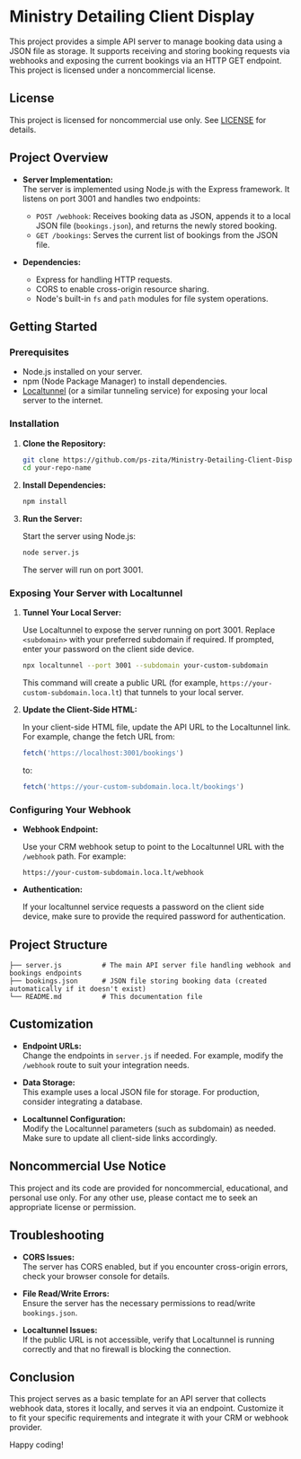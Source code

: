 # Ministry Detailing Client Display

This project provides a simple API server to manage booking data using a JSON file as storage. It supports receiving and storing booking requests via webhooks and exposing the current bookings via an HTTP GET endpoint. This project is licensed under a noncommercial license.

## License

This project is licensed for noncommercial use only. See [LICENSE](LICENSE) for details.

## Project Overview

- **Server Implementation:**  
  The server is implemented using Node.js with the Express framework. It listens on port 3001 and handles two endpoints:
  - `POST /webhook`: Receives booking data as JSON, appends it to a local JSON file (`bookings.json`), and returns the newly stored booking.
  - `GET /bookings`: Serves the current list of bookings from the JSON file.

- **Dependencies:**
  - Express for handling HTTP requests.
  - CORS to enable cross-origin resource sharing.
  - Node's built-in `fs` and `path` modules for file system operations.

## Getting Started

### Prerequisites

- Node.js installed on your server.
- npm (Node Package Manager) to install dependencies.
- [Localtunnel](https://localtunnel.github.io/www/) (or a similar tunneling service) for exposing your local server to the internet.

### Installation

1. **Clone the Repository:**

   ```bash
   git clone https://github.com/ps-zita/Ministry-Detailing-Client-Display.git
   cd your-repo-name
   ```

2. **Install Dependencies:**

   ```bash
   npm install
   ```

3. **Run the Server:**

   Start the server using Node.js:

   ```bash
   node server.js
   ```

   The server will run on port 3001.

### Exposing Your Server with Localtunnel

1. **Tunnel Your Local Server:**

   Use Localtunnel to expose the server running on port 3001. Replace `<subdomain>` with your preferred subdomain if required. If prompted, enter your password on the client side device.

   ```bash
   npx localtunnel --port 3001 --subdomain your-custom-subdomain
   ```

   This command will create a public URL (for example, `https://your-custom-subdomain.loca.lt`) that tunnels to your local server.

2. **Update the Client-Side HTML:**

   In your client-side HTML file, update the API URL to the Localtunnel link. For example, change the fetch URL from:

   ```javascript
   fetch('https://localhost:3001/bookings')
   ```

   to:

   ```javascript
   fetch('https://your-custom-subdomain.loca.lt/bookings')
   ```

### Configuring Your Webhook

- **Webhook Endpoint:**

  Use your CRM webhook setup to point to the Localtunnel URL with the `/webhook` path. For example:

  ```
  https://your-custom-subdomain.loca.lt/webhook
  ```

- **Authentication:**

  If your localtunnel service requests a password on the client side device, make sure to provide the required password for authentication.

## Project Structure

```
├── server.js          # The main API server file handling webhook and bookings endpoints
├── bookings.json      # JSON file storing booking data (created automatically if it doesn't exist)
└── README.md          # This documentation file
```

## Customization

- **Endpoint URLs:**  
  Change the endpoints in `server.js` if needed. For example, modify the `/webhook` route to suit your integration needs.

- **Data Storage:**  
  This example uses a local JSON file for storage. For production, consider integrating a database.

- **Localtunnel Configuration:**  
  Modify the Localtunnel parameters (such as subdomain) as needed. Make sure to update all client-side links accordingly.

## Noncommercial Use Notice

This project and its code are provided for noncommercial, educational, and personal use only. For any other use, please contact me to seek an appropriate license or permission. 

## Troubleshooting

- **CORS Issues:**  
  The server has CORS enabled, but if you encounter cross-origin errors, check your browser console for details.

- **File Read/Write Errors:**  
  Ensure the server has the necessary permissions to read/write `bookings.json`.

- **Localtunnel Issues:**  
  If the public URL is not accessible, verify that Localtunnel is running correctly and that no firewall is blocking the connection.

## Conclusion

This project serves as a basic template for an API server that collects webhook data, stores it locally, and serves it via an endpoint. Customize it to fit your specific requirements and integrate it with your CRM or webhook provider.

Happy coding!
